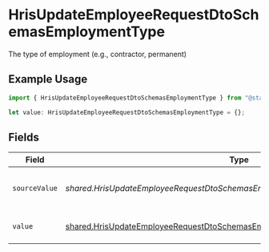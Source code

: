 # HrisUpdateEmployeeRequestDtoSchemasEmploymentType

The type of employment (e.g., contractor, permanent)

## Example Usage

```typescript
import { HrisUpdateEmployeeRequestDtoSchemasEmploymentType } from "@stackone/stackone-client-ts/sdk/models/shared";

let value: HrisUpdateEmployeeRequestDtoSchemasEmploymentType = {};
```

## Fields

| Field                                                                                                                                                                     | Type                                                                                                                                                                      | Required                                                                                                                                                                  | Description                                                                                                                                                               | Example                                                                                                                                                                   |
| ------------------------------------------------------------------------------------------------------------------------------------------------------------------------- | ------------------------------------------------------------------------------------------------------------------------------------------------------------------------- | ------------------------------------------------------------------------------------------------------------------------------------------------------------------------- | ------------------------------------------------------------------------------------------------------------------------------------------------------------------------- | ------------------------------------------------------------------------------------------------------------------------------------------------------------------------- |
| `sourceValue`                                                                                                                                                             | *shared.HrisUpdateEmployeeRequestDtoSchemasEmploymentEmploymentTypeSourceValue*                                                                                           | :heavy_minus_sign:                                                                                                                                                        | The source value of the employment type.                                                                                                                                  | Permanent                                                                                                                                                                 |
| `value`                                                                                                                                                                   | [shared.HrisUpdateEmployeeRequestDtoSchemasEmploymentEmploymentTypeValue](../../../sdk/models/shared/hrisupdateemployeerequestdtoschemasemploymentemploymenttypevalue.md) | :heavy_minus_sign:                                                                                                                                                        | The type of the employment.                                                                                                                                               | permanent                                                                                                                                                                 |